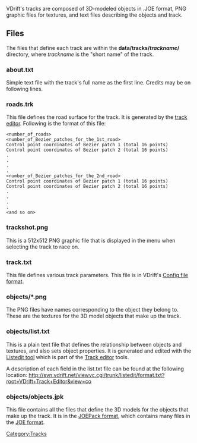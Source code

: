 VDrift's tracks are composed of 3D-modeled objects in .JOE format, PNG graphic files for textures, and text files describing the objects and track.

Files
-----

The files that define each track are within the **data/tracks/*trackname*/** directory, where *trackname* is the "short name" of the track.

### about.txt

Simple text file with the track's full name as the first line. Credits may be on following lines.

### roads.trk

This file defines the road surface for the track. It is generated by the [track editor](Creating_tracks.md). Following is the format of this file:

    <number_of_roads>
    <number_of_Bezier_patches_for_the_1st_road>
    Control point coordinates of Bezier patch 1 (total 16 points)
    Control point coordinates of Bezier patch 2 (total 16 points)
    .
    .
    .
    .
    <number_of_Bezier_patches_for_the_2nd_road>
    Control point coordinates of Bezier patch 1 (total 16 points)
    Control point coordinates of Bezier patch 2 (total 16 points)
    .
    .
    .
    .
    <and so on>

### trackshot.png

This is a 512x512 PNG graphic file that is displayed in the menu when selecting the track to race on.

### track.txt

This file defines various track parameters. This file is in VDrift's [Config file format](Config_file_format.md).

### objects/\*.png

The PNG files have names corresponding to the object they belong to. These are the textures for the 3D model objects that make up the track.

### objects/list.txt

This is a plain text file that defines the relationship between objects and textures, and also sets object properties. It is generated and edited with the [Listedit tool](Listedit_tool.md) which is part of the [Track editor](Track_editor.md) tools.

A description of each field in the list.txt file can be found at the following location: <http://svn.vdrift.net/viewvc.cgi/trunk/listedit/format.txt?root=VDrift+Track+Editor&view=co>

### objects/objects.jpk

This file contains all the files that define the 3D models for the objects that make up the track. It is in the [JOEPack format](JOEPack_format.md), which contains many files in the [JOE format](JOE_format.md).

<Category:Tracks>
